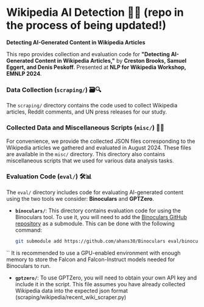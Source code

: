 # Wikipedia AI Detection 📄🤖 (repo in the process of being updated!)

**Detecting AI-Generated Content in Wikipedia Articles**

This repo provides collection and evaluation code for **"Detecting AI-Generated Content in Wikipedia Articles,"** by **Creston Brooks, Samuel Eggert, and Denis Peskoff**. Presented at **NLP for Wikipedia Workshop, EMNLP 2024**.

### Data Collection (`scraping/`) 🗃️🔍

The `scraping/` directory contains the code used to collect Wikipedia articles, Reddit comments, and UN press releases for our study.

### Collected Data and Miscellaneous Scripts (`misc/`) 📂✨

For convenience, we provide the collected JSON files corresponding to the Wikipedia articles we gathered and evaluated in August 2024. These files are available in the `misc/` directory. This directory also contains miscellaneous scripts that we used for various data analysis tasks.

### Evaluation Code (`eval/`) 🛠️📊

The `eval/` directory includes code for evaluating AI-generated content using the two tools we consider: **Binoculars** and **GPTZero**. 

- **`binoculars/`**: This directory contains evaluation code for using the Binoculars tool. To use it, you will need to add the [Binoculars GitHub repository](https://github.com/ahans30/Binoculars) as a submodule. This can be done with the following command:

  ```bash
  git submodule add https://github.com/ahans30/Binoculars eval/binoculars
``
 It is recommended to use a GPU-enabled environment with enough memory to store the Falcon and Falcon-Instruct models needed for Binoculars to run.

- **`gptzero/`**: To use GPTZero, you will need to obtain your own API key and include it in the script. This file assumes you have already collected Wikipedia data into the expected json format (scraping/wikipedia/recent_wiki_scraper.py)


